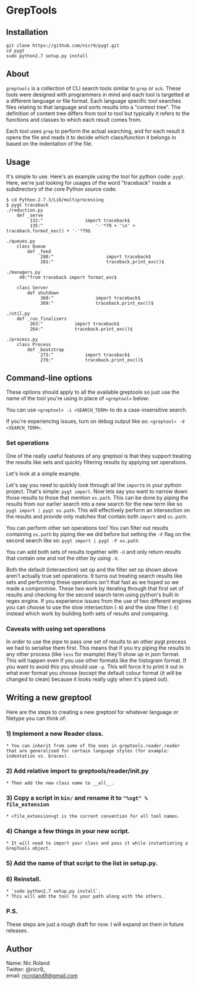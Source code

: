 # GrepTools

## Installation

```
git clone https://github.com/nicr9/pygt.git
cd pygt
sudo python2.7 setup.py install
```

## About

`greptools` is a collection of CLI search tools similar to `grep` or `ack`. These tools were designed with programmers in mind and each tool is targetted at a different language or file format. Each language specific tool searches files relating to that language and sorts results into a "context tree". The definition of content tree differs from tool to tool but typically it refers to the functions and classes to which each result comes from.

Each tool uses `grep` to perform the actual searching, and for each result it opens the file and reads it to decide which class/function it belongs in based on the indentation of the file.

## Usage

It's simple to use. Here's an example using the tool for python code: `pygt`. Here, we're just looking for usages of the word "traceback" inside a subdirectory of the core Python source code: 

```
$ cd Python-2.7.3/Lib/multiprocessing
$ pygt traceback
./reduction.py
    def _serve
         132:^                import traceback$
         135:^                    '-'*79 + '\n' + traceback.format_exc() + '-'*79$

./queues.py
    class Queue
        def _feed
             280:^                    import traceback$
             281:^                    traceback.print_exc()$

./managers.py
     49:^from traceback import format_exc$

    class Server
        def shutdown
             368:^                import traceback$
             369:^                traceback.print_exc()$

./util.py
    def _run_finalizers
         263:^            import traceback$
         264:^            traceback.print_exc()$

./process.py
    class Process
        def _bootstrap
             273:^            import traceback$
             276:^            traceback.print_exc()$
```

## Command-line options

These options should apply to all the available greptools so just use the name of the tool you're using in place of `<greptool>` below:

You can use `<greptool> -i <SEARCH_TERM>` to do a case-insensitive search.

If you're experiencing issues, turn on debug output like so: `<greptool> -d <SEARCH_TERM>`.

### Set operations

One of the really useful features of any greptool is that they support treating the results like sets and quickly filtering results by applying set operations.

Let's look at a simple example.

Let's say you need to quickly look through all the `import`s in your python project. That's simple: `pygt import`. Now lets say you want to narrow down those results to those that mention `os.path`. This can be done by piping the results from our earlier search into a new search for the new term like so `pygt import | pygt os.path`. This will effectively perform an intersection on the results and provide only matches that contain both `import` and `os.path`.

You can perform other set operations too! You can filter out results containing `os.path` by piping like we did before but setting the `-F` flag on the second search like so: `pygt import | pygt -F os.path`.

You can add both sets of results together with `-U` and only return results that contain one and not the other by using `-X`.

Both the default (intersection) set op and the filter set op shown above aren't actually true set operations. It turns out treating search results like sets and performing these operations isn't that fast as we hoped so we made a compromise. These two work by iterating through that first set of results and checking for the second search term using python's built in regex engine. If you experience issues from the use of two different engines you can choose to use the slow intersection (`-N`) and the slow filter (`-E`) instead which work by building both sets of results and comparing.

### Caveats with using set operations

In order to use the pipe to pass one set of results to an other pygt process we had to serialise them first. This means that if you try piping the results to any other process (like `less` for example) they'll show up in json format. This will happen even if you use other formats like the histogram format. If you want to avoid this you should use `-p`. This will force it to print it out in what ever format you choose (except the default colour format (it will be changed to clean) because it looks really ugly when it's piped out).

## Writing a new greptool

Here are the steps to creating a new greptool for whatever language or filetype you can think of:

### 1) Implement a new Reader class.
    * You can inherit from some of the ones in greptools.reader.reader that are generalised for certain language styles (for example: indentation vs. braces).
### 2) Add relative import to greptools/reader/__init__.py
    * Then add the new class name to __all__.
### 3) Copy a script in `bin/` and rename it to `"%sgt" % file_extension`
    * <file_extension>gt is the current convention for all tool names.
### 4) Change a few things in your new script.
    * It will need to import your class and pass it while instantiating a GrepTools object.
### 5) Add the name of that script to the list in setup.py.
### 6) Reinstall.
    * `sudo python2.7 setup.py install`.
    * This will add the tool to your path along with the others.

### P.S.

These steps are just a rough draft for now. I will expand on them in future releases.

## Author

Name: Nic Roland<br>
Twitter: @nicr9_<br>
email: nicroland9@gmail.com
